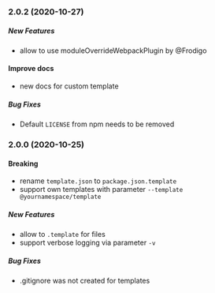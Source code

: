 ### 2.0.2 (2020-10-27)

##### New Features
* allow to use moduleOverrideWebpackPlugin by @Frodigo

#### Improve docs
* new docs for custom template 

##### Bug Fixes
* Default `LICENSE` from npm needs to be removed

### 2.0.0 (2020-10-25)

#### Breaking
* rename `template.json` to `package.json.template`
* support own templates with parameter `--template @yournamespace/template`

##### New Features
* allow to `.template` for files 
* support verbose logging via parameter `-v` 

##### Bug Fixes
* .gitignore was not created for templates
